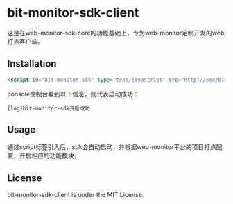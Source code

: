 # bit-monitor-sdk-client

这是在web-monitor-sdk-core的功能基础上，专为web-monitor定制开发的web打点客户端。

## Installation

```html
<script id="bit-monitor-sdk" type="text/javascript" src="http://xxx/bit-monitor-sdk-client-1.0.0.min.js?key=projectKey"></script>
```

console控制台看到以下信息，则代表启动成功：
```shell script
[log]bit-monitor-sdk开启成功
```

## Usage
通过script标签引入后，sdk会自动启动，并根据web-monitor平台的项目打点配置，开启相应的功能模块，

## License
bit-monitor-sdk-client is under the MIT License.
